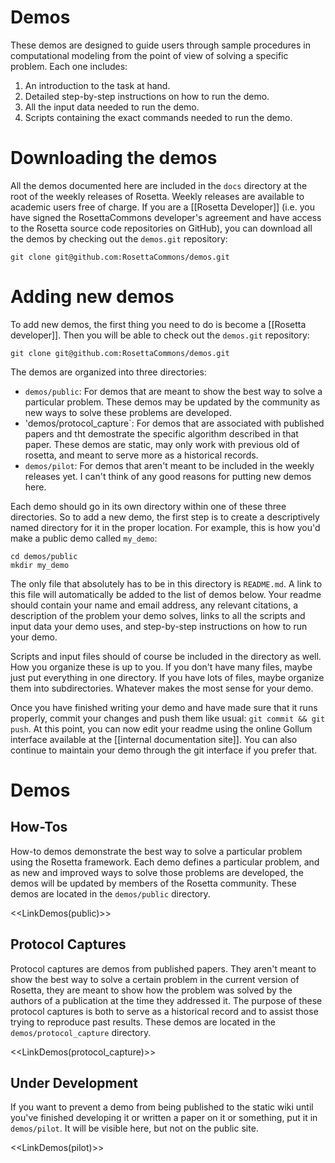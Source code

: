Demos
=====

These demos are designed to guide users through sample procedures in computational modeling from the point of view of solving a specific problem.
Each one includes:

1. An introduction to the task at hand.
2. Detailed step-by-step instructions on how to run the demo.
3. All the input data needed to run the demo.
4. Scripts containing the exact commands needed to run the demo.

Downloading the demos
=====================

All the demos documented here are included in the `docs` directory at the root of the weekly releases of Rosetta.
Weekly releases are available to academic users free of charge.
If you are a [[Rosetta Developer]] (i.e. you have signed the RosettaCommons developer's agreement and have access to the Rosetta source code repositories on GitHub), you can download all the demos by checking out the `demos.git` repository:

    git clone git@github.com:RosettaCommons/demos.git

Adding new demos
================

To add new demos, the first thing you need to do is become a [[Rosetta developer]].
Then you will be able to check out the `demos.git` repository:

    git clone git@github.com:RosettaCommons/demos.git

The demos are organized into three directories:

* `demos/public`: For demos that are meant to show the best way to solve a particular problem.
These demos may be updated by the community as new ways to solve these problems are developed.
* 'demos/protocol_capture`: For demos that are associated with published papers and tht demostrate the specific algorithm described in that paper.
These demos are static, may only work with previous old of rosetta, and meant to serve more as a historical records.
* `demos/pilot`: For demos that aren't meant to be included in the weekly releases yet.  I can't think of any good reasons for putting new demos here.

Each demo should go in its own directory within one of these three directories.
So to add a new demo, the first step is to create a descriptively named directory for it in the proper location.
For example, this is how you'd make a public demo called `my_demo`:

    cd demos/public
    mkdir my_demo

The only file that absolutely has to be in this directory is `README.md`.
A link to this file will automatically be added to the list of demos below.
Your readme should contain your name and email address, any relevant citations, a description of the problem your demo solves, links to all the scripts and input data your demo uses, and step-by-step instructions on how to run your demo.

Scripts and input files should of course be included in the directory as well.
How you organize these is up to you.
If you don't have many files, maybe just put everything in one directory.
If you have lots of files, maybe organize them into subdirectories.
Whatever makes the most sense for your demo.

Once you have finished writing your demo and have made sure that it runs properly, commit your changes and push them like usual: `git commit && git push`.
At this point, you can now edit your readme using the online Gollum interface available at the [[internal documentation site]].
You can also continue to maintain your demo through the git interface if you prefer that.

Demos
=====

How-Tos
-------

How-to demos demonstrate the best way to solve a particular problem using the Rosetta framework.
Each demo defines a particular problem, and as new and improved ways to solve those problems are developed, the demos will be updated by members of the Rosetta community.
These demos are located in the `demos/public` directory.

<<LinkDemos(public)>>

Protocol Captures
-----------------

Protocol captures are demos from published papers.
They aren't meant to show the best way to solve a certain problem in the current version of Rosetta, they are meant to show how the problem was solved by the authors of a publication at the time they addressed it.
The purpose of these protocol captures is both to serve as a historical record and to assist those trying to reproduce past results.
These demos are located in the `demos/protocol_capture` directory.

<<LinkDemos(protocol_capture)>>

<!--- BEGIN_INTERNAL --->

Under Development
-----------------

If you want to prevent a demo from being published to the static wiki until you've finished developing it or written a paper on it or something, put it in `demos/pilot`.
It will be visible here, but not on the public site.

<<LinkDemos(pilot)>>

<!--- END_INTERNAL --->
